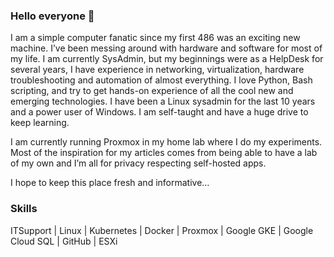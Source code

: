 ### Hello everyone 👋


I am a simple computer fanatic since my first 486 was an exciting new machine. I’ve been messing around with hardware and software for most of my life. I am currently SysAdmin, but my beginnings were as a HelpDesk for several years, I have experience in networking, virtualization, hardware troubleshooting and automation of almost everything. I love Python, Bash scripting, and try to get hands-on experience of all the cool new and emerging technologies. I have been a Linux sysadmin for the last 10 years and a power user of Windows. I am self-taught and have a huge drive to keep learning.

I am currently running Proxmox in my home lab where I do my experiments. Most of the inspiration for my articles comes from being able to have a lab of my own and I’m all for privacy respecting self-hosted apps.

I hope to keep this place fresh and informative…

### Skills
ITSupport	| Linux	| Kubernetes | Docker |	Proxmox |	Google GKE | Google Cloud	SQL |	GitHub | ESXi

